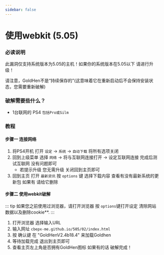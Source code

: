 ```yaml
---
sidebar: false
---
```


# 使用webkit (5.05)

### 必读说明

此漏洞仅支持系统版本为5.05的主机！如果你的系统版本在5.05以下 请进行升级！

请注意，GoldHen不是“持续保存的”(这意味着它在重新启动后不会保持安装状态，您需要重新破解)


### 破解需要些什么？

* 1台联网的 PS4 `包括Pro或Silm`

### 教程

#### 步骤一 连接网络

1. 将PS4开机 打开 `设定` → `系统` → `自动下载` 将所有选项关闭
2. 回到上级菜单 选择 `网络` → 将与互联网连接打开  → 设定互联网连接 完成后测试互联网 没有问题即可
    + 若提示升级 您无需升级 关闭回到主页即可
3. 回到主页 打开 `最新资讯` 按 `options` 键
选择下载内容 查看有没有最新系统的更新包 如果有 请给它删除

#### 步骤二 使用webkit破解

::: tip
如果您之前使用过浏览器，请打开浏览器 按 `options`键打开设定 清除网站数据以及删除cookie**. 
:::

1. 打开浏览器 选择输入URL
2. 输入网址 `cbepx-me.github.io/505/02/index.html` 
3. 按 确认键 在 "GoldHenV2.4b18.4" 来加载Goldhen
4. 等待加载完成 退出到主页即可
5. 查看主页左上角是否拥有GoldHen图标 如果有的话 破解完成！



